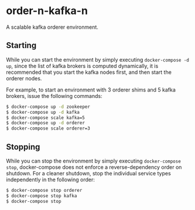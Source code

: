 # order-n-kafka-n
A scalable kafka orderer environment.
## Starting

While you can start the environment by simply executing `docker-compose -d up`, since the list of kafka brokers is computed dynamically, it is recommended that you start the kafka nodes first, and then start the orderer nodes.

For example, to start an environment with 3 orderer shims and 5 kafka brokers, issue the following commands:

```bash
$ docker-compose up -d zookeeper
$ docker-compose up -d kafka
$ docker-compose scale kafka=5
$ docker-compose up -d orderer
$ docker-compose scale orderer=3
```

## Stopping

While you can stop the environment by simply executing `docker-compose stop`, docker-compose does not enforce a reverse-dependency order on shutdown. For a cleaner shutdown, stop the individual service types independently in the following order:

```bash
$ docker-compose stop orderer
$ docker-compose stop kafka
$ docker-compose stop
```
